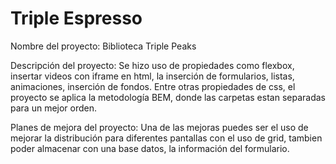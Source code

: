 # Triple Espresso

Nombre del proyecto: Biblioteca Triple Peaks

Descripción del proyecto:
Se hizo uso de propiedades como flexbox, insertar videos con iframe en html,
la inserción de formularios, listas, animaciones, inserción de fondos.
Entre otras propiedades de css, el proyecto se aplica la metodología BEM,
donde las carpetas estan separadas para un mejor orden.

Planes de mejora del proyecto:
Una de las mejoras puedes ser el uso de mejorar la distribución para diferentes
pantallas con el uso de grid, tambien poder almacenar con una base datos,
la información del formulario.
